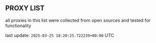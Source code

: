 ## PROXY LIST

all proxies in this list were collected from open sources and tested for functionality

last update: `2025-03-25 18:20:25.722239+00:00` UTC